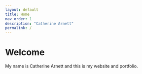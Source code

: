```yaml
---
layout: default
title: Home
nav_order: 1
description: "Catherine Arnett"
permalink: /
---
```


# Welcome

My name is Catherine Arnett and this is my website and portfolio. 
